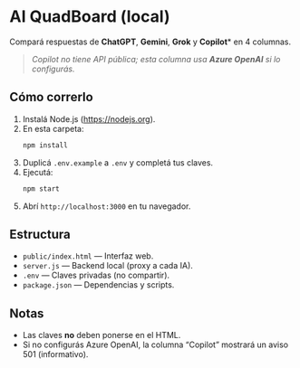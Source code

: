 # AI QuadBoard (local)
Compará respuestas de **ChatGPT**, **Gemini**, **Grok** y **Copilot*** en 4 columnas.

> *Copilot no tiene API pública; esta columna usa **Azure OpenAI** si lo configurás.*

## Cómo correrlo
1. Instalá Node.js (https://nodejs.org).
2. En esta carpeta:
   ```bash
   npm install
   ```
3. Duplicá `.env.example` a `.env` y completá tus claves.
4. Ejecutá:
   ```bash
   npm start
   ```
5. Abrí `http://localhost:3000` en tu navegador.

## Estructura
- `public/index.html` — Interfaz web.
- `server.js` — Backend local (proxy a cada IA).
- `.env` — Claves privadas (no compartir).
- `package.json` — Dependencias y scripts.

## Notas
- Las claves **no** deben ponerse en el HTML.
- Si no configurás Azure OpenAI, la columna “Copilot” mostrará un aviso 501 (informativo).

